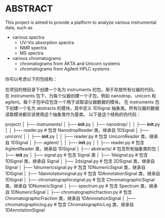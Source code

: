 # ABSTRACT

This project is aimed to provide a platform to analyze various instrumental data, such as 

- various spectra
  - UV-Vis absorption spectra
  - NMR spectra
  - MS spectra
- various chromatograms
  - chromatograms from ÄKTA and Unicorn systems
  - chromatograms from Agilent HPLC systems

你可以考虑以下的包结构：

在项目的根目录下创建一个名为 instruments 的包，用于存放所有仪器的代码。
在 instruments 包下，为每个仪器创建一个子包，例如 nanodrop、unicorn 和 agilent。每个子包中应包含一个用于读取该仪器数据的模块。
在 instruments 包下创建一个名为 abstracts 的模块，其中定义 1DSignal 抽象类。所有仪器的数据读取模块都应该使用这个抽象类作为基类。
以下是这个结构的伪代码：

project/
│
├── instruments/
│   ├── __init__.py
│   ├── nanodrop/
│   │   ├── __init__.py
│   │   ├── reader.py  # 包含 NanodropReader 类，继承自 1DSignal
│   ├── unicorn/
│   │   ├── __init__.py
│   │   ├── reader.py  # 包含 UnicornReader 类，继承自 1DSignal
│   ├── agilent/
│   │   ├── __init__.py
│   │   ├── reader.py  # 包含 AgilentReader 类，继承自 1DSignal
│
├── abstracts/  # 包含所有抽象类的包
│   ├── __init__.py
│   ├── signal.py  # 包含 Signal 类
│   ├── 1dsignal.py  # 包含 1DSignal 类，继承自 Signal
│   ├── 2dsignal.py  # 包含 2DSignal 类，继承自 Signal
│   ├── 1dnumericsignal.py  # 包含 1DNumericSignal 类，继承自 1DSignal
│   ├── 1dannotationsignal.py  # 包含 1DAnnotationSignal 类，继承自 1DSignal
│   ├── chromatographicsignal.py  # 包含 ChromatographicSignal 类，继承自 1DNumericSignal
│   ├── spectrum.py  # 包含 Spectrum 类，继承自 1DNumericSignal
│   ├── chromatographicfraction.py  # 包含 ChromatographicFraction 类，继承自 1DAnnotationSignal
│   ├── chromatographiclog.py  # 包含 ChromatographicLog 类，继承自 1DAnnotationSignal
